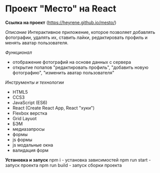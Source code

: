 # Проект "Место" на React
**Ссылка на проект**
(https://heyrene.github.io/mesto/)

*Описание*
Интерактивное приложение, которое позволяет добавлять фотографии, удалять их, ставить лайки, редактировать профиль и менять аватар пользователя.

*Функционал*
* отображение фотографий на основе данных с сервера
* открытие попапов "редактировать профиль", "добавить новую фотографию", "изменить аватар пользователя"

*Инструменты и технологии*
* HTML5
* CCS3
* JavaScript (ES6)
* React (Create React App, React "хуки")
* Flexbox верстка
* Grid Layuot
* БЭМ
* медиазапросы
* формы
* js формы 
* js модальные окна
* валидация форм

**Установка и запуск**
npm i - установка зависимостей
npm run start - запуск проекта
npm run build - запуск сборки проекта



